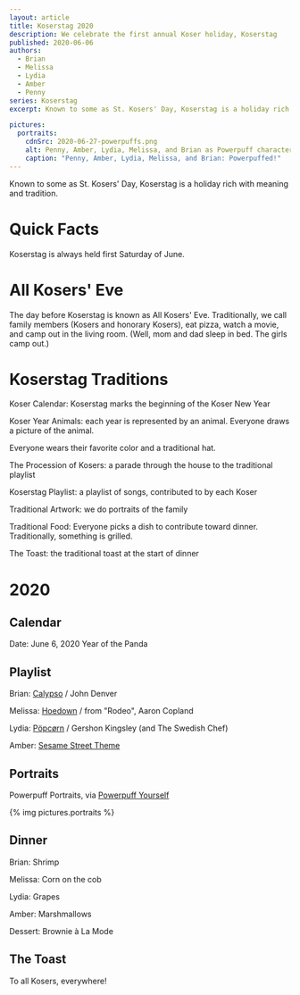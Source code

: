 ```yaml
---
layout: article
title: Koserstag 2020
description: We celebrate the first annual Koser holiday, Koserstag
published: 2020-06-06
authors:
  - Brian
  - Melissa
  - Lydia
  - Amber
  - Penny
series: Koserstag
excerpt: Known to some as St. Kosers' Day, Koserstag is a holiday rich with meaning and tradition.

pictures:
  portraits:
    cdnSrc: 2020-06-27-powerpuffs.png
    alt: Penny, Amber, Lydia, Melissa, and Brian as Powerpuff characters
    caption: "Penny, Amber, Lydia, Melissa, and Brian: Powerpuffed!"
---
```

Known to some as St. Kosers' Day, Koserstag is a holiday rich with meaning and tradition.

# Quick Facts

Koserstag is always held first Saturday of June.

# All Kosers' Eve

The day before Koserstag is known as All Kosers' Eve. Traditionally, we call family members (Kosers and honorary Kosers), eat pizza, watch a movie, and camp out in the living room. (Well, mom and dad sleep in bed. The girls camp out.)

# Koserstag Traditions

Koser Calendar: Koserstag marks the beginning of the Koser New Year

Koser Year Animals: each year is represented by an animal. Everyone draws a picture of the animal.

Everyone wears their favorite color and a traditional hat.

The Procession of Kosers: a parade through the house to the traditional playlist

Koserstag Playlist: a playlist of songs, contributed to by each Koser

Traditional Artwork: we do portraits of the family

Traditional Food: Everyone picks a dish to contribute toward dinner. Traditionally, something is grilled.

The Toast: the traditional toast at the start of dinner

# 2020

## Calendar

Date: June 6, 2020
Year of the Panda

## Playlist

Brian: [Calypso](https://www.youtube.com/watch?v=q3EE83q6tzw) / John Denver

Melissa: [Hoedown](https://www.youtube.com/watch?v=LsReWx9XdNs) / from "Rodeo", Aaron Copland

Lydia: [Pöpcørn](https://www.youtube.com/watch?v=B7UmUX68KtE) / Gershon Kingsley (and The Swedish Chef)

Amber: [Sesame Street Theme](https://www.youtube.com/watch?v=KrsIX-OajaY)

## Portraits

Powerpuff Portraits, via [Powerpuff Yourself](https://powerpuffyourself.com/#/en)

{% img pictures.portraits %}

## Dinner

Brian: Shrimp

Melissa: Corn on the cob

Lydia: Grapes

Amber: Marshmallows

Dessert: Brownie à La Mode


## The Toast

To all Kosers, everywhere!
